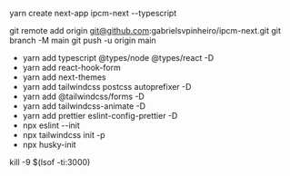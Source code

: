 yarn create next-app ipcm-next --typescript

git remote add origin git@github.com:gabrielsvpinheiro/ipcm-next.git
git branch -M main
git push -u origin main

- yarn add typescript @types/node @types/react -D
- yarn add react-hook-form
- yarn add next-themes
- yarn add tailwindcss postcss autoprefixer -D
- yarn add @tailwindcss/forms -D
- yarn add tailwindcss-animate -D
- yarn add prettier eslint-config-prettier -D
- npx eslint --init
- npx tailwindcss init -p
- npx husky-init

kill -9 $(lsof -ti:3000)